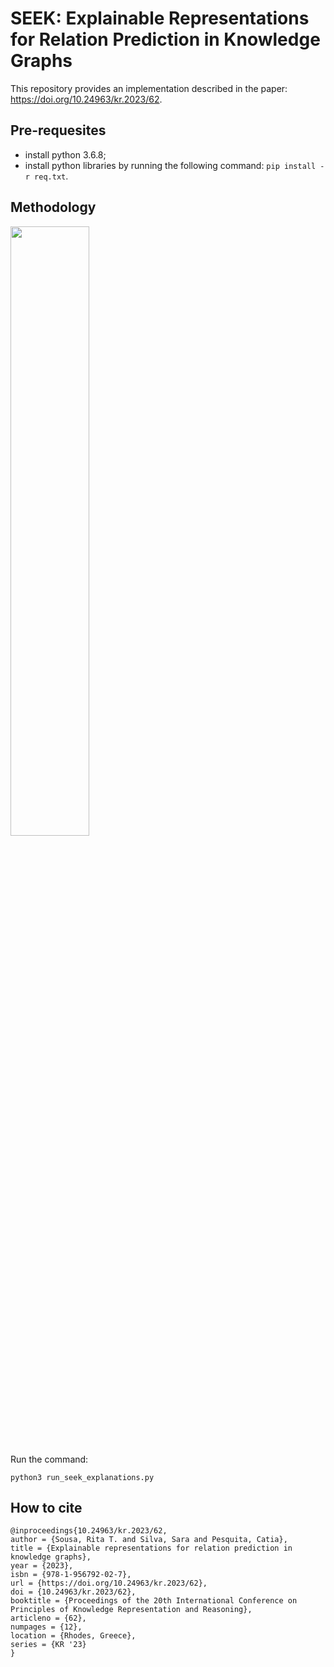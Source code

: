 # SEEK: Explainable Representations for Relation Prediction in Knowledge Graphs

This repository provides an implementation described in the paper: https://doi.org/10.24963/kr.2023/62.

## Pre-requesites
* install python 3.6.8;
* install python libraries by running the following command:  ```pip install -r req.txt```.

## Methodology

<img src="https://github.com/liseda-lab/seek/blob/main/methodology.png" width="50%"/>

Run the command:
```
python3 run_seek_explanations.py
```

## How to cite

```
@inproceedings{10.24963/kr.2023/62,
author = {Sousa, Rita T. and Silva, Sara and Pesquita, Catia},
title = {Explainable representations for relation prediction in knowledge graphs},
year = {2023},
isbn = {978-1-956792-02-7},
url = {https://doi.org/10.24963/kr.2023/62},
doi = {10.24963/kr.2023/62},
booktitle = {Proceedings of the 20th International Conference on Principles of Knowledge Representation and Reasoning},
articleno = {62},
numpages = {12},
location = {Rhodes, Greece},
series = {KR '23}
}
```
